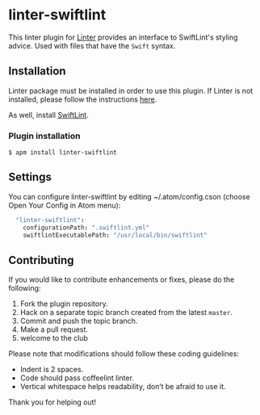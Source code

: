 linter-swiftlint
=========================

This linter plugin for [Linter](https://github.com/AtomLinter/Linter) provides an interface to SwiftLint's styling advice. Used with files that have the `Swift` syntax.

## Installation
Linter package must be installed in order to use this plugin. If Linter is not installed, please follow the instructions [here](https://github.com/AtomLinter/Linter).

As well, install [SwiftLint](https://github.com/realm/SwiftLint).

### Plugin installation
```
$ apm install linter-swiftlint
```

## Settings
You can configure linter-swiftlint by editing ~/.atom/config.cson (choose Open Your Config in Atom menu):
```cson
  "linter-swiftlint":
    configurationPath: ".swiftlint.yml"
    swiftlintExecutablePath: "/usr/local/bin/swiftlint"
```

## Contributing
If you would like to contribute enhancements or fixes, please do the following:

1. Fork the plugin repository.
1. Hack on a separate topic branch created from the latest `master`.
1. Commit and push the topic branch.
1. Make a pull request.
1. welcome to the club

Please note that modifications should follow these coding guidelines:

- Indent is 2 spaces.
- Code should pass coffeelint linter.
- Vertical whitespace helps readability, don’t be afraid to use it.

Thank you for helping out!
